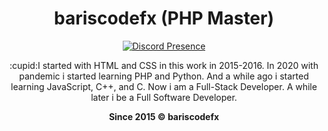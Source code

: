<h1 align="center"><strong>bariscodefx (PHP Master)</strong></h1>

<div align="center">

[![Discord Presence](https://lanyard-profile-readme.vercel.app/api/793431383506681866)](https://discord.com/users/793431383506681866)  

</div>

<p align="center">:cupid:I started with HTML and CSS in this work in 2015-2016. In 2020 with pandemic i started learning PHP and Python. And a while ago i started learning JavaScript, C++, and C. Now i am a Full-Stack Developer. A while later i be a Full Software Developer.</p>


<p align="center"><strong>Since 2015 © bariscodefx</strong></p>
